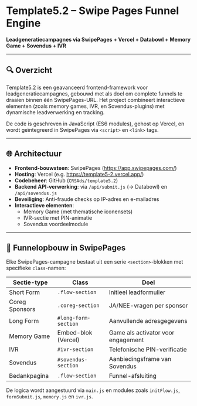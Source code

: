 # Template5.2 – Swipe Pages Funnel Engine

**Leadgeneratiecampagnes via SwipePages + Vercel + Databowl + Memory Game + Sovendus + IVR**

---

## 🔍 Overzicht

Template5.2 is een geavanceerd frontend-framework voor leadgeneratiecampagnes, gebouwd met als doel om complete funnels te draaien binnen één SwipePages-URL. Het project combineert interactieve elementen (zoals memory games, IVR, en Sovendus-plugins) met dynamische leadverwerking en tracking.

De code is geschreven in JavaScript (ES6 modules), gehost op Vercel, en wordt geïntegreerd in SwipePages via `<script>` en `<link>` tags.

---

## 🌐 Architectuur

- **Frontend-bouwsteen**: SwipePages (https://app.swipepages.com/)
- **Hosting**: Vercel (e.g. https://template5-2.vercel.app/)
- **Codebeheer**: GitHub (`CRSAds/template5.2`)
- **Backend API-verwerking**: via `/api/submit.js` (→ Databowl) en `/api/sovendus.js`
- **Beveiliging**: Anti-fraude checks op IP-adres en e-mailadres
- **Interactieve elementen**:
  - Memory Game (met thematische iconensets)
  - IVR-sectie met PIN-animatie
  - Sovendus voordeelmodule

---

## 🧩 Funnelopbouw in SwipePages

Elke SwipePages-campagne bestaat uit een serie `<section>`-blokken met specifieke `class`-namen:

| Sectie-type         | Class              | Doel |
|---------------------|--------------------|------|
| Short Form          | `.flow-section`    | Initieel leadformulier |
| Coreg Sponsors      | `.coreg-section`   | JA/NEE-vragen per sponsor |
| Long Form           | `#long-form-section` | Aanvullende adresgegevens |
| Memory Game         | Embed-blok (Vercel) | Game als activator voor engagement |
| IVR                 | `#ivr-section`     | Telefonische PIN-verificatie |
| Sovendus            | `#sovendus-section`| Aanbiedingsframe van Sovendus |
| Bedankpagina        | `.flow-section`    | Funnel-afsluiting |

De logica wordt aangestuurd via `main.js` en modules zoals `initFlow.js`, `formSubmit.js`, `memory.js` en `ivr.js`.
